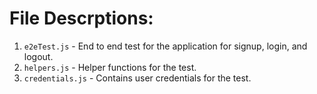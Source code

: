 # File Descrptions:
1. `e2eTest.js` - End to end test for the application for signup, login, and logout.
2. `helpers.js` - Helper functions for the test.
3. `credentials.js` - Contains user credentials for the test.